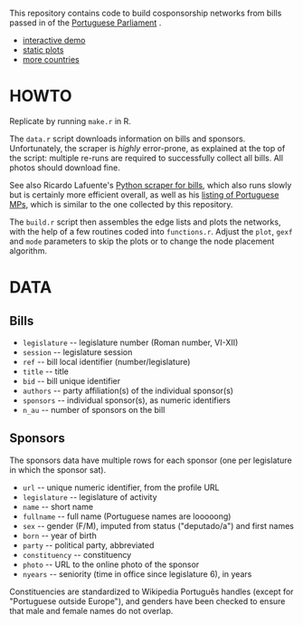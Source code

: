 This repository contains code to build cosponsorship networks from bills passed in of the [Portuguese Parliament](http://www.parlamento.pt/) .

- [interactive demo](http://f.briatte.org/parlviz/assembleia)
- [static plots](http://f.briatte.org/parlviz/assembleia/plots.html)
- [more countries](https://github.com/briatte/parlnet)

# HOWTO

Replicate by running `make.r` in R.

The `data.r` script downloads information on bills and sponsors. Unfortunately, the scraper is _highly_ error-prone, as explained at the top of the script: multiple re-runs are required to successfully collect all bills. All photos should download fine.

See also Ricardo Lafuente's [Python scraper for bills](https://github.com/rlafuente/scraper-iniciativas), which also runs slowly but is certainly more efficient overall, as well as his [listing of Portuguese MPs](https://github.com/centraldedados/parlamento-deputados), which is similar to the one collected by this repository.

The `build.r` script then assembles the edge lists and plots the networks, with the help of a few routines coded into `functions.r`. Adjust the `plot`, `gexf` and `mode` parameters to skip the plots or to change the node placement algorithm.

# DATA

## Bills

- `legislature` -- legislature number (Roman number, VI-XII)
- `session` -- legislature session
- `ref` -- bill local identifier (number/legislature)
- `title` -- title
- `bid` -- bill unique identifier
- `authors` -- party affiliation(s) of the individual sponsor(s)
- `sponsors` -- individual sponsor(s), as numeric identifiers
- `n_au` -- number of sponsors on the bill

## Sponsors

The sponsors data have multiple rows for each sponsor (one per legislature in which the sponsor sat).

- `url` -- unique numeric identifier, from the profile URL
- `legislature` -- legislature of activity
- `name` -- short name
- `fullname` -- full name (Portuguese names are looooong)
- `sex` -- gender (F/M), imputed from status ("deputado/a") and first names
- `born` -- year of birth
- `party` -- political party, abbreviated
- `constituency` -- constituency
- `photo` -- URL to the online photo of the sponsor
- `nyears` -- seniority (time in office since legislature 6), in years

Constituencies are standardized to Wikipedia Português handles (except for "Portuguese outside Europe"), and genders have been checked to ensure that male and female names do not overlap.
